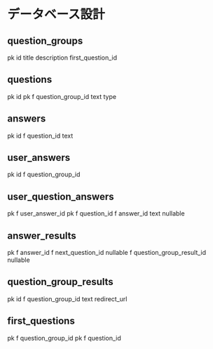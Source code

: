 # データベース設計

## question_groups
pk id
title
description
first_question_id

## questions
pk id
pk f question_group_id
text
type

## answers
pk id
f question_id
text

## user_answers
pk id
f question_group_id

## user_question_answers
pk f  user_answer_id
pk f question_id
f answer_id
text nullable

## answer_results
pk f answer_id
f next_question_id nullable
f question_group_result_id nullable

## question_group_results
pk id
f question_group_id
text
redirect_url

## first_questions
pk f question_group_id
pk f question_id